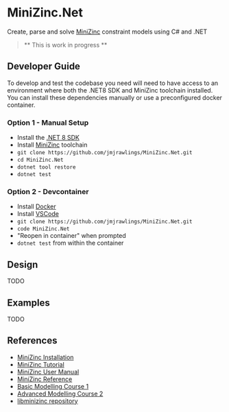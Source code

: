 # MiniZinc.Net

Create, parse and solve [MiniZinc](https://www.minizinc.org/) constraint models using C# and .NET


> ** This is work in progress **


## Developer Guide 

To develop and test the codebase you need will need to have access to an environment where both the .NET8 SDK and MiniZinc toolchain installed.  You can install these dependencies manually or use a preconfigured docker container.

### Option 1 - Manual Setup

- Install the [.NET 8 SDK](https://dotnet.microsoft.com/en-us/download/dotnet/8.0) 
- Install [MiniZinc](https://www.minizinc.org/downloads/) toolchain
- `git clone https://github.com/jmjrawlings/MiniZinc.Net.git`
- `cd MiniZinc.Net`
- `dotnet tool restore`
- `dotnet test`
 

### Option 2 - Devcontainer

- Install [Docker](https://www.docker.com/)
- Install [VSCode](https://code.visualstudio.com/)
- `git clone https://github.com/jmjrawlings/MiniZinc.Net.git`
- `code MiniZinc.Net`
- "Reopen in container" when prompted
- `dotnet test` from within the container


## Design

TODO


## Examples

TODO


## References

- [MiniZinc Installation](https://www.minizinc.org/doc-latest/en/installation.html)
- [MiniZinc Tutorial](https://www.minizinc.org/doc-latest/en/part_2_tutorial.html)
- [MiniZinc User Manual](https://www.minizinc.org/doc-latest/en/part_3_user_manual.html)
- [MiniZinc Reference](https://www.minizinc.org/doc-latest/en/part_4_reference.html)
- [Basic Modelling Course 1](https://www.coursera.org/learn/basic-modeling)
- [Advanced Modelling Course 2](https://www.coursera.org/learn/advanced-modeling)
- [libminizinc repository](https://github.com/MiniZinc/libminizinc)
